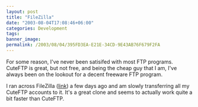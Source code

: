 ```yaml
---
layout: post
title: "FileZilla"
date: "2003-08-04T17:08:46+06:00"
categories: Development 
tags: 
banner_image: 
permalink: /2003/08/04/395FD3EA-E21E-34CD-9E43AB76F679F2FA
---
```


For some reason, I've never been satisifed with most FTP programs. CuteFTP is great, but not free, and being the cheap guy that I am, I've always been on the lookout for a decent freeware FTP program. 

I ran across FileZilla (<a href="http://sourceforge.net/projects/filezilla">link</a>) a few days ago and am slowly transferring all my CuteFTP accounts to it. It's a great clone and seems to actually work quite a bit faster than CuteFTP.